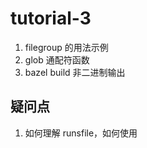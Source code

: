 # tutorial-3

1. filegroup 的用法示例
2. glob 通配符函数
3. bazel build 非二进制输出


## 疑问点
1. 如何理解 runsfile，如何使用
